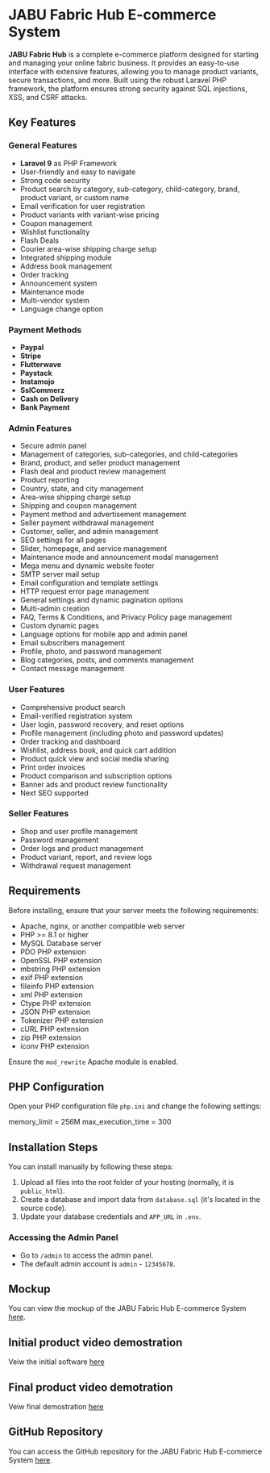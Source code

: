 # JABU Fabric Hub E-commerce System

**JABU Fabric Hub** is a complete e-commerce platform designed for starting and managing your online fabric business. It provides an easy-to-use interface with extensive features, allowing you to manage product variants, secure transactions, and more. Built using the robust Laravel PHP framework, the platform ensures strong security against SQL injections, XSS, and CSRF attacks.

## Key Features

### General Features
- **Laravel 9** as PHP Framework
- User-friendly and easy to navigate
- Strong code security
- Product search by category, sub-category, child-category, brand, product variant, or custom name
- Email verification for user registration
- Product variants with variant-wise pricing
- Coupon management
- Wishlist functionality
- Flash Deals
- Courier area-wise shipping charge setup
- Integrated shipping module
- Address book management
- Order tracking
- Announcement system
- Maintenance mode
- Multi-vendor system
- Language change option

### Payment Methods
- **Paypal**
- **Stripe**
- **Flutterwave**
- **Paystack**
- **Instamojo**
- **SslCommerz**
- **Cash on Delivery**
- **Bank Payment**

### Admin Features
- Secure admin panel
- Management of categories, sub-categories, and child-categories
- Brand, product, and seller product management
- Flash deal and product review management
- Product reporting
- Country, state, and city management
- Area-wise shipping charge setup
- Shipping and coupon management
- Payment method and advertisement management
- Seller payment withdrawal management
- Customer, seller, and admin management
- SEO settings for all pages
- Slider, homepage, and service management
- Maintenance mode and announcement modal management
- Mega menu and dynamic website footer
- SMTP server mail setup
- Email configuration and template settings
- HTTP request error page management
- General settings and dynamic pagination options
- Multi-admin creation
- FAQ, Terms & Conditions, and Privacy Policy page management
- Custom dynamic pages
- Language options for mobile app and admin panel
- Email subscribers management
- Profile, photo, and password management
- Blog categories, posts, and comments management
- Contact message management

### User Features
- Comprehensive product search
- Email-verified registration system
- User login, password recovery, and reset options
- Profile management (including photo and password updates)
- Order tracking and dashboard
- Wishlist, address book, and quick cart addition
- Product quick view and social media sharing
- Print order invoices
- Product comparison and subscription options
- Banner ads and product review functionality
- Next SEO supported

### Seller Features
- Shop and user profile management
- Password management
- Order logs and product management
- Product variant, report, and review logs
- Withdrawal request management

## Requirements

Before installing, ensure that your server meets the following requirements:

- Apache, nginx, or another compatible web server
- PHP >= 8.1 or higher
- MySQL Database server
- PDO PHP extension
- OpenSSL PHP extension
- mbstring PHP extension
- exif PHP extension
- fileinfo PHP extension
- xml PHP extension
- Ctype PHP extension
- JSON PHP extension
- Tokenizer PHP extension
- cURL PHP extension
- zip PHP extension
- iconv PHP extension

Ensure the `mod_rewrite` Apache module is enabled.

## PHP Configuration

Open your PHP configuration file `php.ini` and change the following settings:


memory_limit = 256M
max_execution_time = 300

## Installation Steps

You can install manually by following these steps:

1. Upload all files into the root folder of your hosting (normally, it is `public_html`).
2. Create a database and import data from `database.sql` (it's located in the source code).
3. Update your database credentials and `APP_URL` in `.env`.

### Accessing the Admin Panel

- Go to `/admin` to access the admin panel.
- The default admin account is `admin` - `12345678`.

## Mockup

You can view the mockup of the JABU Fabric Hub E-commerce System [here](https://drive.google.com/drive/folders/1-Fd9zqbFy6rUtRgbNBAKoto8GraUt4_z?usp=sharing).

## Initial product video demostration

Veiw the initial software [here](https://www.youtube.com/watch?v=Cbh2fzgQOcI)

## Final product video demotration 

Veiw final demostration [here](https://www.youtube.com/watch?v=Lk_ORXo7AKk)

## GitHub Repository

You can access the GitHub repository for the JABU Fabric Hub E-commerce System [here](https://github.com/JABU-2022/jabu_fabric-hub).
